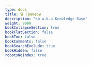 ```yaml
---
type: docs
title: 🗑️ Трекеры
description: "kb a.k.a Knowledge Base"
weight: 9090
bookCollapseSection: true
bookFlatSection: false
bookToc: false
bookComments: false
bookSearchExclude: true
bookHidden: false
robotsNoIndex: true
---
```

